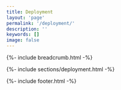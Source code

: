 ```yaml
---
title: Deployment
layout: 'page'
permalink: '/deployment/'
description: ''
keywords: []
image: false
---
```



<!-- Start Breadcrumb  -->
{%- include breadcrumb.html -%}
<!-- End  Breadcrumb -->

<!-- Start About
		============================================= -->
{%- include sections/deployment.html -%}
<!-- End About -->




<!-- Start Footer
	============================================= -->
{%- include footer.html -%}
<!-- End Footer-->
